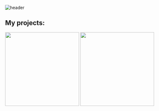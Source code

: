![header](https://capsule-render.vercel.app/api?type=waving&color=gradient&height=256&section=header&text=Hello%20world!&fontSize=75&animation=fadeIn&fontAlignY=30&desc=My%20GitHub%20profile!&descAlignY=51&descAlign=62)

## My projects:
[<img src="https://user-images.githubusercontent.com/29331867/224493599-65c92712-6905-47ef-bea8-d90d7094fe57.png" width="240">](https://github.com/efefew/Local-Chess)
[<img src="https://user-images.githubusercontent.com/29331867/234648282-c2e3922b-d817-4e42-958c-4c8b07ef420e.png" width="240">](https://github.com/efefew/Sapper)
